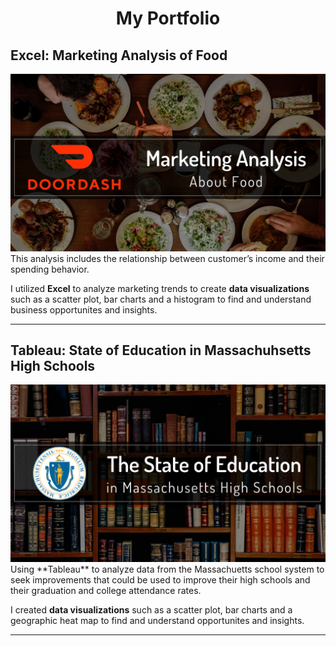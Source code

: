 <h1 align="center" color="green"> My Portfolio </h1>

<h2>Excel: Marketing Analysis of Food</h2>
<a href="https://www.linkedin.com/pulse/doordash-examining-marketing-trends-using-excel-melissa-voda"><img src="/images/ddarticle.png"></a>
This analysis includes the relationship between customer’s income and their spending behavior. 

I utilized **Excel** to analyze marketing trends to create **data visualizations** such as a scatter plot, bar charts and a histogram to find and understand business opportunites and insights.

----

<h2>Tableau: State of Education in Massachuhsetts High Schools</h2>
<a href="https://www.linkedin.com/pulse/doordash-examining-marketing-trends-using-excel-melissa-voda"><img src="/images/MassEducation.png"></a>
Using **Tableau** to analyze data from the Massachuetts school system to seek improvements that could be used to improve their high schools and their graduation and college attendance rates. 

I created **data visualizations** such as a scatter plot, bar charts and a geographic heat map to find and understand opportunites and insights.

----
